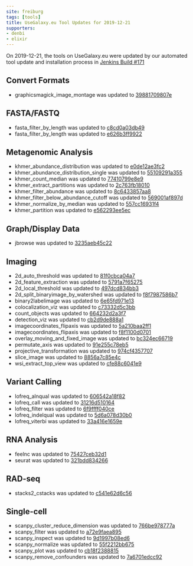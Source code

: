 ```yaml
---
site: freiburg
tags: [tools]
title: UseGalaxy.eu Tool Updates for 2019-12-21
supporters:
- denbi
- elixir
---
```


On 2019-12-21, the tools on UseGalaxy.eu were updated by our automated tool update and installation process in [Jenkins Build #171](https://build.galaxyproject.eu/job/usegalaxy-eu/job/install-tools/#171/)


## Convert Formats

- graphicsmagick_image_montage was updated to [39881709807e](https://toolshed.g2.bx.psu.edu/view/bgruening/graphicsmagick_image_montage/39881709807e)

## FASTA/FASTQ

- fasta_filter_by_length was updated to [c8cd0a03db49](https://toolshed.g2.bx.psu.edu/view/devteam/fasta_filter_by_length/c8cd0a03db49)
- fasta_filter_by_length was updated to [e626b3ff9922](https://toolshed.g2.bx.psu.edu/view/devteam/fasta_filter_by_length/e626b3ff9922)

## Metagenomic Analysis

- khmer_abundance_distribution was updated to [e0de12ae3fc2](https://toolshed.g2.bx.psu.edu/view/iuc/khmer_abundance_distribution/e0de12ae3fc2)
- khmer_abundance_distribution_single was updated to [55109291a355](https://toolshed.g2.bx.psu.edu/view/iuc/khmer_abundance_distribution_single/55109291a355)
- khmer_count_median was updated to [77410799e8e9](https://toolshed.g2.bx.psu.edu/view/iuc/khmer_count_median/77410799e8e9)
- khmer_extract_partitions was updated to [2c763fb18010](https://toolshed.g2.bx.psu.edu/view/iuc/khmer_extract_partitions/2c763fb18010)
- khmer_filter_abundance was updated to [8c6433857aa8](https://toolshed.g2.bx.psu.edu/view/iuc/khmer_filter_abundance/8c6433857aa8)
- khmer_filter_below_abundance_cutoff was updated to [569001af897d](https://toolshed.g2.bx.psu.edu/view/iuc/khmer_filter_below_abundance_cutoff/569001af897d)
- khmer_normalize_by_median was updated to [557cc16931f4](https://toolshed.g2.bx.psu.edu/view/iuc/khmer_normalize_by_median/557cc16931f4)
- khmer_partition was updated to [e562293ee5ec](https://toolshed.g2.bx.psu.edu/view/iuc/khmer_partition/e562293ee5ec)

## Graph/Display Data

- jbrowse was updated to [3235aeb45c22](https://toolshed.g2.bx.psu.edu/view/iuc/jbrowse/3235aeb45c22)

## Imaging

- 2d_auto_threshold was updated to [81f0cbca04a7](https://toolshed.g2.bx.psu.edu/view/imgteam/2d_auto_threshold/81f0cbca04a7)
- 2d_feature_extraction was updated to [5791a7f65275](https://toolshed.g2.bx.psu.edu/view/imgteam/2d_feature_extraction/5791a7f65275)
- 2d_local_threshold was updated to [497dcd834bb3](https://toolshed.g2.bx.psu.edu/view/imgteam/2d_local_threshold/497dcd834bb3)
- 2d_split_binaryimage_by_watershed was updated to [f8f7987586b7](https://toolshed.g2.bx.psu.edu/view/imgteam/2d_split_binaryimage_by_watershed/f8f7987586b7)
- binary2labelimage was updated to [6e65fd971e13](https://toolshed.g2.bx.psu.edu/view/imgteam/binary2labelimage/6e65fd971e13)
- colocalization_viz was updated to [c73332d5c3bb](https://toolshed.g2.bx.psu.edu/view/imgteam/colocalization_viz/c73332d5c3bb)
- count_objects was updated to [664232d2a3f7](https://toolshed.g2.bx.psu.edu/view/imgteam/count_objects/664232d2a3f7)
- detection_viz was updated to [cb2d9de888a1](https://toolshed.g2.bx.psu.edu/view/imgteam/detection_viz/cb2d9de888a1)
- imagecoordinates_flipaxis was updated to [5a210baa2ff1](https://toolshed.g2.bx.psu.edu/view/imgteam/imagecoordinates_flipaxis/5a210baa2ff1)
- imagecoordinates_flipaxis was updated to [f8f1100d0701](https://toolshed.g2.bx.psu.edu/view/imgteam/imagecoordinates_flipaxis/f8f1100d0701)
- overlay_moving_and_fixed_image was updated to [bc324ec66719](https://toolshed.g2.bx.psu.edu/view/imgteam/overlay_moving_and_fixed_image/bc324ec66719)
- permutate_axis was updated to [91e255c78eb5](https://toolshed.g2.bx.psu.edu/view/imgteam/permutate_axis/91e255c78eb5)
- projective_transformation was updated to [974cf4357707](https://toolshed.g2.bx.psu.edu/view/imgteam/projective_transformation/974cf4357707)
- slice_image was updated to [8856a7c85e4c](https://toolshed.g2.bx.psu.edu/view/imgteam/slice_image/8856a7c85e4c)
- wsi_extract_top_view was updated to [cfe88c6041e9](https://toolshed.g2.bx.psu.edu/view/imgteam/wsi_extract_top_view/cfe88c6041e9)

## Variant Calling

- lofreq_alnqual was updated to [606542a18f82](https://toolshed.g2.bx.psu.edu/view/iuc/lofreq_alnqual/606542a18f82)
- lofreq_call was updated to [31216d510164](https://toolshed.g2.bx.psu.edu/view/iuc/lofreq_call/31216d510164)
- lofreq_filter was updated to [6f9ffff040ce](https://toolshed.g2.bx.psu.edu/view/iuc/lofreq_filter/6f9ffff040ce)
- lofreq_indelqual was updated to [5d6a078d30b0](https://toolshed.g2.bx.psu.edu/view/iuc/lofreq_indelqual/5d6a078d30b0)
- lofreq_viterbi was updated to [33a416e1659e](https://toolshed.g2.bx.psu.edu/view/iuc/lofreq_viterbi/33a416e1659e)

## RNA Analysis

- feelnc was updated to [75427ceb32d1](https://toolshed.g2.bx.psu.edu/view/iuc/feelnc/75427ceb32d1)
- seurat was updated to [321bdd834266](https://toolshed.g2.bx.psu.edu/view/iuc/seurat/321bdd834266)

## RAD-seq

- stacks2_cstacks was updated to [c541e62d6c56](https://toolshed.g2.bx.psu.edu/view/iuc/stacks2_cstacks/c541e62d6c56)

## Single-cell

- scanpy_cluster_reduce_dimension was updated to [766be978777a](https://toolshed.g2.bx.psu.edu/view/iuc/scanpy_cluster_reduce_dimension/766be978777a)
- scanpy_filter was updated to [a72e9faea895](https://toolshed.g2.bx.psu.edu/view/iuc/scanpy_filter/a72e9faea895)
- scanpy_inspect was updated to [9d1997b08ed6](https://toolshed.g2.bx.psu.edu/view/iuc/scanpy_inspect/9d1997b08ed6)
- scanpy_normalize was updated to [55f2212bb675](https://toolshed.g2.bx.psu.edu/view/iuc/scanpy_normalize/55f2212bb675)
- scanpy_plot was updated to [cb18f2388815](https://toolshed.g2.bx.psu.edu/view/iuc/scanpy_plot/cb18f2388815)
- scanpy_remove_confounders was updated to [7a6701edcc92](https://toolshed.g2.bx.psu.edu/view/iuc/scanpy_remove_confounders/7a6701edcc92)

